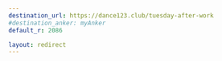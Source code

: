 ```yaml
---
destination_url: https://dance123.club/tuesday-after-work
#destination_anker: myAnker
default_r: 2086

layout: redirect
---
```

<!-- forward to the new Tuesday After Work party -->

